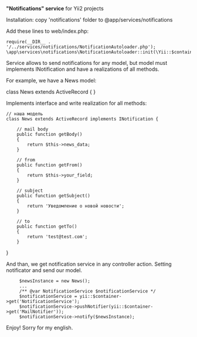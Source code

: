 **"Notifications" service** for Yii2 projects

Installation:
copy 'notifications' folder to @app/services/notifications

Add these lines to web/index.php:


    require(__DIR__ . '/../services/notifications/NotificationAutoloader.php');
    \app\services\notifications\NotificationAutoloader::init(\Yii::$container);

Service allows to send notifications for any model, but model must implements INotification
and have a realizations of all methods.

For example, we have a News model:
  
  class News extends ActiveRecord {
  }
  
Implements interface and write realization for all methods:
  
    // наша модель 
    class News extends ActiveRecord implements INotification {
        
        // mail body
        public function getBody()
        {
            return $this->news_data;
        }
    
        // from
        public function getFrom()
        {
            return $this->your_field;
        }
    
        // subject
        public function getSubject()
        {
            return 'Уведомление о новой новости';
        }
    
        // to
        public function getTo()
        {
            return 'test@test.com';
        }
  }

And than, we get notification service in any controller action. 
Setting notificator and send our model.

 
         $newsInstance = new News();
         ...   
         /** @var NotificationService $notificationService */
         $notificationService = yii::$container->get('NotificationService');
         $notificationService->pushNotifier(yii::$container->get('MailNotifier'));
         $notificationService->notify($newsInstance);
         
Enjoy! Sorry for my english.         